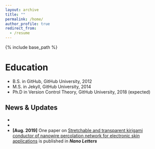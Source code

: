 ```yaml
---
layout: archive
title: ""
permalink: /home/
author_profile: true
redirect_from:
  - /resume
---
```


{% include base_path %}

Education
======
* B.S. in GitHub, GitHub University, 2012
* M.S. in Jekyll, GitHub University, 2014
* Ph.D in Version Control Theory, GitHub University, 2018 (expected)

News & Updates
------
* 
* 
* **[Aug. 2019]** One paper on [Stretchable and transparent kirigami conductor of nanowire percolation network for electronic skin applications](https://pubs.acs.org/doi/full/10.1021/acs.nanolett.9b02014) is published in **_Nano Letters_**